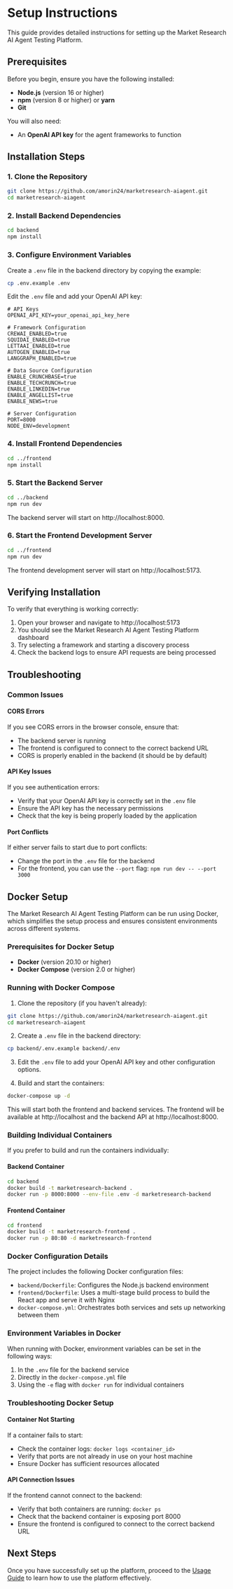 # Setup Instructions

This guide provides detailed instructions for setting up the Market Research AI Agent Testing Platform.

## Prerequisites

Before you begin, ensure you have the following installed:

- **Node.js** (version 16 or higher)
- **npm** (version 8 or higher) or **yarn**
- **Git**

You will also need:

- An **OpenAI API key** for the agent frameworks to function

## Installation Steps

### 1. Clone the Repository

```bash
git clone https://github.com/amorin24/marketresearch-aiagent.git
cd marketresearch-aiagent
```

### 2. Install Backend Dependencies

```bash
cd backend
npm install
```

### 3. Configure Environment Variables

Create a `.env` file in the backend directory by copying the example:

```bash
cp .env.example .env
```

Edit the `.env` file and add your OpenAI API key:

```
# API Keys
OPENAI_API_KEY=your_openai_api_key_here

# Framework Configuration
CREWAI_ENABLED=true
SQUIDAI_ENABLED=true
LETTAAI_ENABLED=true
AUTOGEN_ENABLED=true
LANGGRAPH_ENABLED=true

# Data Source Configuration
ENABLE_CRUNCHBASE=true
ENABLE_TECHCRUNCH=true
ENABLE_LINKEDIN=true
ENABLE_ANGELLIST=true
ENABLE_NEWS=true

# Server Configuration
PORT=8000
NODE_ENV=development
```

### 4. Install Frontend Dependencies

```bash
cd ../frontend
npm install
```

### 5. Start the Backend Server

```bash
cd ../backend
npm run dev
```

The backend server will start on http://localhost:8000.

### 6. Start the Frontend Development Server

```bash
cd ../frontend
npm run dev
```

The frontend development server will start on http://localhost:5173.

## Verifying Installation

To verify that everything is working correctly:

1. Open your browser and navigate to http://localhost:5173
2. You should see the Market Research AI Agent Testing Platform dashboard
3. Try selecting a framework and starting a discovery process
4. Check the backend logs to ensure API requests are being processed

## Troubleshooting

### Common Issues

#### CORS Errors

If you see CORS errors in the browser console, ensure that:
- The backend server is running
- The frontend is configured to connect to the correct backend URL
- CORS is properly enabled in the backend (it should be by default)

#### API Key Issues

If you see authentication errors:
- Verify that your OpenAI API key is correctly set in the `.env` file
- Ensure the API key has the necessary permissions
- Check that the key is being properly loaded by the application

#### Port Conflicts

If either server fails to start due to port conflicts:
- Change the port in the `.env` file for the backend
- For the frontend, you can use the `--port` flag: `npm run dev -- --port 3000`

## Docker Setup

The Market Research AI Agent Testing Platform can be run using Docker, which simplifies the setup process and ensures consistent environments across different systems.

### Prerequisites for Docker Setup

- **Docker** (version 20.10 or higher)
- **Docker Compose** (version 2.0 or higher)

### Running with Docker Compose

1. Clone the repository (if you haven't already):

```bash
git clone https://github.com/amorin24/marketresearch-aiagent.git
cd marketresearch-aiagent
```

2. Create a `.env` file in the backend directory:

```bash
cp backend/.env.example backend/.env
```

3. Edit the `.env` file to add your OpenAI API key and other configuration options.

4. Build and start the containers:

```bash
docker-compose up -d
```

This will start both the frontend and backend services. The frontend will be available at http://localhost and the backend API at http://localhost:8000.

### Building Individual Containers

If you prefer to build and run the containers individually:

#### Backend Container

```bash
cd backend
docker build -t marketresearch-backend .
docker run -p 8000:8000 --env-file .env -d marketresearch-backend
```

#### Frontend Container

```bash
cd frontend
docker build -t marketresearch-frontend .
docker run -p 80:80 -d marketresearch-frontend
```

### Docker Configuration Details

The project includes the following Docker configuration files:

- `backend/Dockerfile`: Configures the Node.js backend environment
- `frontend/Dockerfile`: Uses a multi-stage build process to build the React app and serve it with Nginx
- `docker-compose.yml`: Orchestrates both services and sets up networking between them

### Environment Variables in Docker

When running with Docker, environment variables can be set in the following ways:

1. In the `.env` file for the backend service
2. Directly in the `docker-compose.yml` file
3. Using the `-e` flag with `docker run` for individual containers

### Troubleshooting Docker Setup

#### Container Not Starting

If a container fails to start:
- Check the container logs: `docker logs <container_id>`
- Verify that ports are not already in use on your host machine
- Ensure Docker has sufficient resources allocated

#### API Connection Issues

If the frontend cannot connect to the backend:
- Verify that both containers are running: `docker ps`
- Check that the backend container is exposing port 8000
- Ensure the frontend is configured to connect to the correct backend URL

## Next Steps

Once you have successfully set up the platform, proceed to the [Usage Guide](../usage/README.md) to learn how to use the platform effectively.
